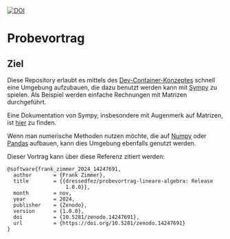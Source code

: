 [![DOI](https://zenodo.org/badge/DOI/10.5281/zenodo.14247691.svg)](https://doi.org/10.5281/zenodo.14247691)

# Probevortrag

## Ziel

Diese Repository erlaubt es mittels des [Dev-Container-Konzeptes](https://code.visualstudio.com/docs/remote/containers) schnell eine Umgebung aufzubauen, die dazu benutzt werden kann mit [Sympy](https://www.sympy.org/en/index.html) zu spielen. Als Beispiel werden einfache Rechnungen mit Matrizen 
durchgeführt.

Eine Dokumentation von Sympy, insbesondere mit Augenmerk auf Matrizen, ist [hier](https://docs.sympy.org/latest/tutorial/matrices.html) zu finden.

Wenn man numerische Methoden nutzen möchte, die auf [Numpy](https://numpy.org) oder [Pandas](https://pandas.pydata.org) aufbauen, kann dies Umgebung ebenfalls genutzt werden.

Dieser Vortrag kann über diese Referenz zitiert werden:

```
@software{frank_zimmer_2024_14247691,
  author       = {Frank Zimmer},
  title        = {{dressedfez/probevortrag-lineare-algebra: Release 
                   1.0.0}},
  month        = nov,
  year         = 2024,
  publisher    = {Zenodo},
  version      = {1.0.0},
  doi          = {10.5281/zenodo.14247691},
  url          = {https://doi.org/10.5281/zenodo.14247691}
}
```

